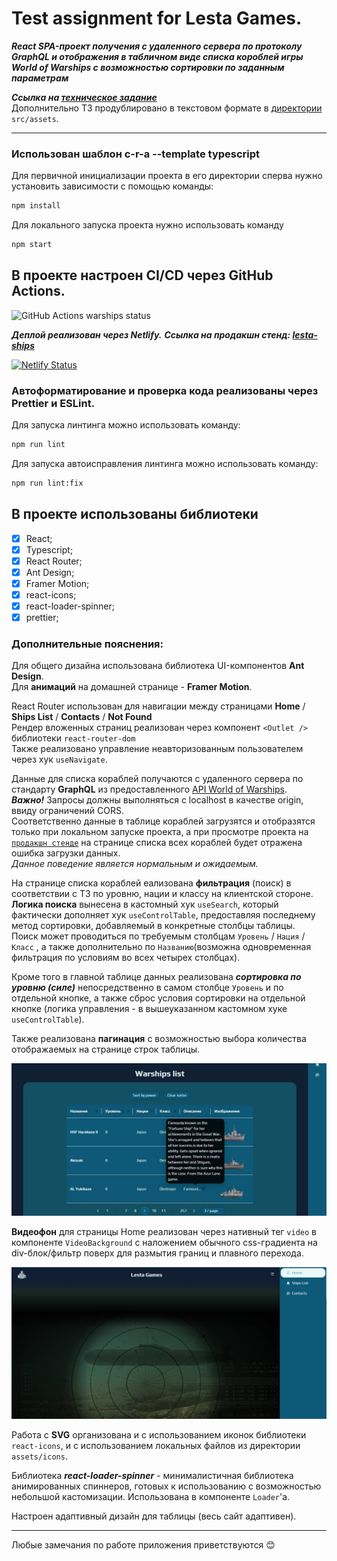 # Test assignment for Lesta Games.

**_React SPA-проект получения с удаленного сервера по протоколу GraphQL и отображения в табличном виде списка короблей игры World of Warships с возможностью сортировки по заданным параметрам_**

**_Ссылка на [техническое задание](https://gist.github.com/nonamenix/fc7609de3ebe2642db6324bc962295b2)_**  
Дополнительно ТЗ продублировано в текстовом формате в [директории](https://github.com/KamajorQA/Lesta_Ships/tree/master/src/assets) `src/assets`.

---

### Использован шаблон c-r-a --template typescript

Для первичной инициализации проекта в его директории сперва нужно установить зависимости с помощью команды:

```sh
npm install
```

Для локального запуска проекта нужно использовать команду

```sh
npm start
```

## В проекте настроен CI/CD через GitHub Actions.

![GitHub Actions warships status](https://github.com/KamajorQA/Lesta_Ships/actions/workflows/lesta-ships.yml/badge.svg)

**_Деплой реализован через Netlify._**
**_Ссылка на продакшн стенд: [lesta-ships](https://lesta-ships.netlify.app/)_**

[![Netlify Status](https://api.netlify.com/api/v1/badges/46cde58e-7494-4cbd-8f4e-327ae8cb4902/deploy-status)](https://app.netlify.com/sites/lesta-ships/deploys)

### Автоформатирование и проверка кода реализованы через Prettier и ESLint.

Для запуска линтинга можно использовать команду:

```sh
npm run lint
```

Для запуска автоисправления линтинга можно использовать команду:

```sh
npm run lint:fix
```

## В проекте использованы библиотеки

- [x] React;
- [x] Typescript;
- [x] React Router;
- [x] Ant Design;
- [x] Framer Motion;
- [x] react-icons;
- [x] react-loader-spinner;
- [x] prettier;

### Дополнительные пояснения:

Для общего дизайна использована библиотека UI-компонентов **Ant Design**.  
Для **анимаций** на домашней странице - **Framer Motion**.

React Router использован для навигации между страницами **Home** / **Ships List** / **Contacts** / **Not Found**  
Рендер вложенных страниц реализован через компонент `<Outlet />` библиотеки `react-router-dom`  
Также реализовано управление неавторизованным пользователем через хук `useNavigate`.

Данные для списка кораблей получаются с удаленного сервера по стандарту **GraphQL** из предоставленного [API World of Warships](https://vortex.korabli.su/api/graphql/glossary/).  
_**Важно!**_ Запросы должны выполняться с localhost в качестве origin, ввиду ограничений CORS.  
Соответственно данные в таблице кораблей загрузятся и отобразятся только при локальном запуске проекта, а при просмотре проекта на [`продакшн стенде`](https://lesta-ships.netlify.app/) на странице списка всех кораблей будет отражена ошибка загрузки данных.  
_Данное поведение является нормальным и ожидаемым._

На странице списка кораблей еализована **фильтрация** (поиск) в соответствии с ТЗ по уровню, нации и классу на клиентской стороне.  
**Логика поиска** вынесена в кастомный хук `useSearch`, который фактически дополняет хук `useControlTable`, предоставляя последнему метод сортировки, добавляемый в конкретные столбцы таблицы.  
Поиск может проводиться по требуемым столбцам `Уровень` / `Нация` / `Класс` , а также дополнительно по `Названию`(возможна одновременная фильтрация по условиям во всех четырех столбцах).

Кроме того в главной таблице данных реализована **_сортировка по уровню (силе)_** непосредственно в самом столбце `Уровень` и по отдельной кнопке, а также сброс условия сортировки на отдельной кнопке (логика управления - в вышеуказанном кастомном хуке `useControlTable`).

Также реализована **пагинация** с возможностью выбора количества отображаемых на странице строк таблицы.

![Warships list](./src/assets/img/Warships%20List.jpg)

**Видеофон** для страницы Home реализован через нативный тег `video` в компоненте `VideoBackground` с наложением обычного css-градиента на div-блок/фильтр поверх для размытия границ и плавного перехода.

![Home page design](./src/assets/img/Home%20Page.jpg)

Работа с **SVG** организована и с использованием иконок библиотеки `react-icons`, и с использованием локальных файлов из директории `assets/icons`.

Библиотека **_react-loader-spinner_** - минималистичная библиотека анимированных спиннеров, готовых к использованию с возможностью небольшой кастомизации. Использована в компоненте `Loader`'а.

Настроен адаптивный дизайн для таблицы (весь сайт адаптивен).

---

Любые замечания по работе приложения приветствуются 😊
